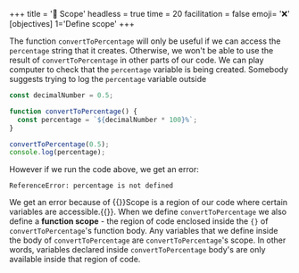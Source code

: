 +++
title = '🔭 Scope'
headless = true
time = 20
facilitation = false
emoji= '❌'
[objectives]
1='Define scope'
+++

The function `convertToPercentage` will only be useful if we can access the `percentage` string that it creates. Otherwise, we won't be able to use the result of `convertToPercentage` in other parts of our code. We can play computer to check that the `percentage` variable is being created. Somebody suggests trying to log the `percentage` variable outside

```js
const decimalNumber = 0.5;

function convertToPercentage() {
  const percentage = `${decimalNumber * 100}%`;
}

convertToPercentage(0.5);
console.log(percentage);
```

However if we run the code above, we get an error:

```console
ReferenceError: percentage is not defined
```

We get an error because of {{<tooltip title="scope">}}Scope is a region of our code where certain variables are accessible.{{</tooltip>}}. When we define `convertToPercentage` we also define a **function scope** - the region of code enclosed inside the `{}` of `convertToPercentage`'s function body. Any variables that we define inside the body of `convertToPercentage` are `convertToPercentage`'s scope. In other words, variables declared inside `convertToPercentage` body's are only available inside that region of code.
